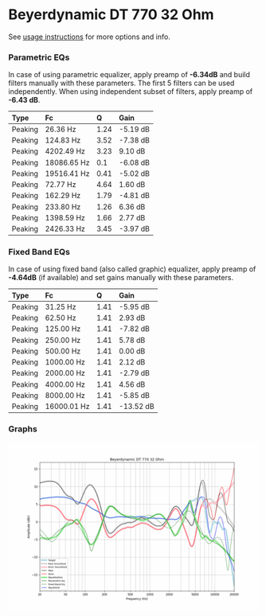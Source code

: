 # Beyerdynamic DT 770 32 Ohm
See [usage instructions](https://github.com/jaakkopasanen/AutoEq#usage) for more options and info.

### Parametric EQs
In case of using parametric equalizer, apply preamp of **-6.34dB** and build filters manually
with these parameters. The first 5 filters can be used independently.
When using independent subset of filters, apply preamp of **-6.43 dB**.

| Type    | Fc          |    Q | Gain     |
|:--------|:------------|:-----|:---------|
| Peaking | 26.36 Hz    | 1.24 | -5.19 dB |
| Peaking | 124.83 Hz   | 3.52 | -7.38 dB |
| Peaking | 4202.49 Hz  | 3.23 | 9.10 dB  |
| Peaking | 18086.65 Hz | 0.1  | -6.08 dB |
| Peaking | 19516.41 Hz | 0.41 | -5.02 dB |
| Peaking | 72.77 Hz    | 4.64 | 1.60 dB  |
| Peaking | 162.29 Hz   | 1.79 | -4.81 dB |
| Peaking | 233.80 Hz   | 1.26 | 6.36 dB  |
| Peaking | 1398.59 Hz  | 1.66 | 2.77 dB  |
| Peaking | 2426.33 Hz  | 3.45 | -3.97 dB |

### Fixed Band EQs
In case of using fixed band (also called graphic) equalizer, apply preamp of **-4.64dB**
(if available) and set gains manually with these parameters.

| Type    | Fc          |    Q | Gain      |
|:--------|:------------|:-----|:----------|
| Peaking | 31.25 Hz    | 1.41 | -5.95 dB  |
| Peaking | 62.50 Hz    | 1.41 | 2.93 dB   |
| Peaking | 125.00 Hz   | 1.41 | -7.82 dB  |
| Peaking | 250.00 Hz   | 1.41 | 5.78 dB   |
| Peaking | 500.00 Hz   | 1.41 | 0.00 dB   |
| Peaking | 1000.00 Hz  | 1.41 | 2.12 dB   |
| Peaking | 2000.00 Hz  | 1.41 | -2.79 dB  |
| Peaking | 4000.00 Hz  | 1.41 | 4.56 dB   |
| Peaking | 8000.00 Hz  | 1.41 | -5.85 dB  |
| Peaking | 16000.01 Hz | 1.41 | -13.52 dB |

### Graphs
![](./Beyerdynamic%20DT%20770%2032%20Ohm.png)
